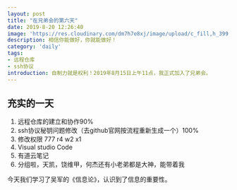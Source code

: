 ```yaml
---
layout: post
title: "在兄弟会的第六天"
date: 2019-8-20 12:26:40
image: 'https://res.cloudinary.com/dm7h7e8xj/image/upload/c_fill,h_399,w_760/v1501268554/sunrise_ttb9nk.jpg'
description: 相信你能做好，你就能做好！
category: 'daily'
tags:
- 远程仓库
- ssh协议
introduction: 自制力就是权利！2019年8月15日上午11点，我正式加入了兄弟会。
---
```


## 充实的一天

1. 远程仓库的建立和协作90%  
2. ssh协议秘钥问题修改（去github官网按流程重新生成一个）100%  
3. 修改权限 777 r4 w2 x1    
4. Visual studio Code  
5. 有道云笔记  
6. 分组啦，天凯，饶维甲，何杰还有小老弟都是大神，能带着我

今天我们学习了吴军的《信息论》，认识到了信息的重要性。











